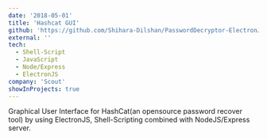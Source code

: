 ```yaml
---
date: '2018-05-01'
title: 'Hashcat GUI'
github: 'https://github.com/Shihara-Dilshan/PasswordDecryptor-ElectronJS-hashcat'
external: ''
tech:
  - Shell-Script
  - JavaScript
  - Node/Express
  - ElectronJS
company: 'Scout'
showInProjects: true
---
```


Graphical User Interface for HashCat(an opensource password recover tool) by using ElectronJS, Shell-Scripting combined with NodeJS/Express server.

